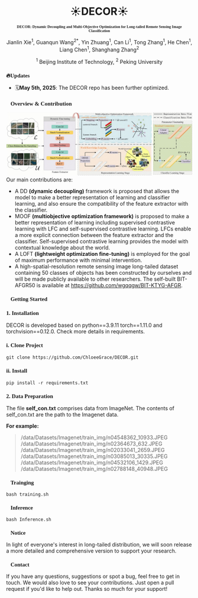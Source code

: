 <h1 align="center">☀️DECOR☀️</h1>

<h3 align="center" style="font-family: 'Times New Roman'; font-size: 10px;">
DECOR: Dynamic Decoupling and Multi-Objective Optimization for Long-tailed Remote Sensing Image Classification
</h3>

<p align="center">
Jianlin Xie<sup>1</sup>, Guanqun Wang<sup>2</sup><sup>*</sup>, Yin Zhuang<sup>1</sup>, Can Li<sup>1</sup>, Tong Zhang<sup>1</sup>, He Chen<sup>1</sup>, Liang Chen<sup>1</sup>, Shanghang Zhang<sup>2</sup>
</p>

<p align="center">
<sup>1</sup> Beijing Institute of Technology, <sup>2</sup> Peking University
</p>

<h2 style="font-family: 'Times New Roman'; font-size: 15px;">🔥Updates</h2>

- 🗓️**May 5th, 2025**: The DECOR repo has been further optimized.

<h2 style="font-family: 'Times New Roman'; font-size: 15px;">🎯Overview & Contribution</h2>

![Example Image](img/method.png)
Our main contributions are:
- A DD **(dynamic decoupling)** framework is proposed that allows the model to make a better representation of learning and classifier learning, and also ensure the compatibility of the feature extractor with the classifier.
- MOOF **(multiobjective optimization framework)** is proposed to make a better representation of learning including supervised contrastive learning with LFC and self-supervised contrastive learning. LFCs enable a more explicit connection between the feature extractor and the classifier. Self-supervised contrastive learning provides the model with contextual knowledge about the world.
- A LOFT **(lightweight optimization fine-tuning)** is employed for the goal of maximum performance with minimal intervention.
- A high-spatial-resolution remote sensing image long-tailed dataset containing 50 classes of objects has been constructed by ourselves and will be made publicly available to other researchers. The self-built BIT-AFGR50 is available at https://github.com/wgqqgw/BIT-KTYG-AFGR.

<h2 style="font-family: 'Times New Roman'; font-size: 15px;">
🧾Getting Started
</h2>

<h3 style="font-family: 'Times New Roman'; font-size: 15px;">
1. Installation
</h3>

DECOR is developed based on python==3.9.11 torch==1.11.0 and torchvision==0.12.0. Check more details in requirements.

<h3 style="font-family: 'Times New Roman'; font-size: 15px;">
i. Clone Project
</h3>

```
git clone https://github.com/ChloeeGrace/DECOR.git
```

<h3 style="font-family: 'Times New Roman'; font-size: 15px;">
ii. Install
</h3>

```
pip install -r requirements.txt
```

<h3 style="font-family: 'Times New Roman'; font-size: 15px;">
2. Data Preparation
</h3>

The file **self_con.txt** comprises data from ImageNet. The contents of self_con.txt are the path to the Imagenet data.

**For example:**  
> /data/Datasets/Imagenet/train_img/n04548362_10933.JPEG  
> /data/Datasets/Imagenet/train_img/n02364673_632.JPEG  
> /data/Datasets/Imagenet/train_img/n02033041_2659.JPEG  
> /data/Datasets/Imagenet/train_img/n03085013_30335.JPEG  
> /data/Datasets/Imagenet/train_img/n04532106_1429.JPEG  
> /data/Datasets/Imagenet/train_img/n02788148_40948.JPEG  

<h2 style="font-family: 'Times New Roman'; font-size: 15px;">🔔Trainging</h2>

```
bash training.sh
```

<h2 style="font-family: 'Times New Roman'; font-size: 15px;">🤖Inference</h2>

```
bash Inference.sh
```

<h2 style="font-family: 'Times New Roman'; font-size: 15px;">🔔Notice</h2>

In light of everyone's interest in long-tailed distribution, we will soon release a more detailed and comprehensive version to support your research.

<h2 style="font-family: 'Times New Roman'; font-size: 15px;">📢Contact</h2>

If you have any questions, suggestions or spot a bug, feel free to get in touch. We would also love to see your contributions. Just open a pull request if you'd like to help out. Thanks so much for your support!
